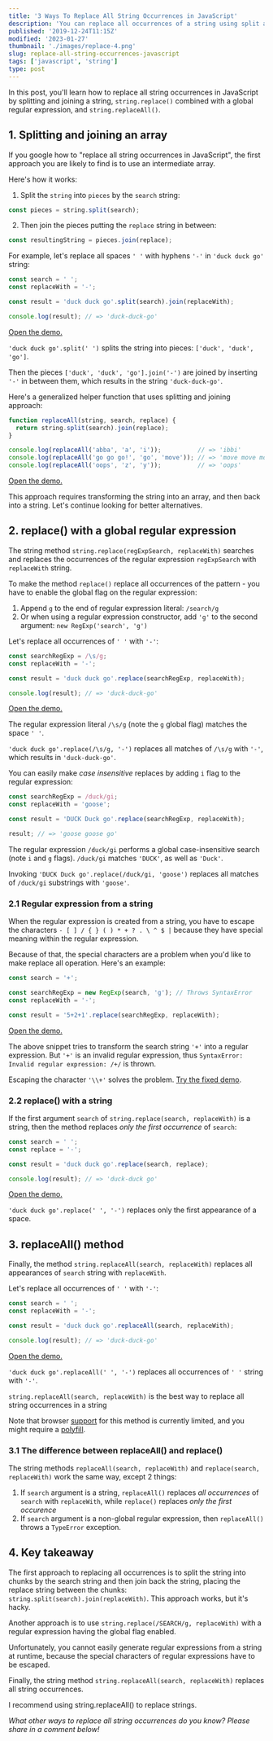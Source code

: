 ```yaml
---
title: '3 Ways To Replace All String Occurrences in JavaScript'
description: 'You can replace all occurrences of a string using split and join approach, replace() with a regular expression and the new replaceAll() string method.'
published: '2019-12-24T11:15Z'
modified: '2023-01-27'
thumbnail: './images/replace-4.png'
slug: replace-all-string-occurrences-javascript
tags: ['javascript', 'string']
type: post
---
```


In this post, you'll learn how to replace all string occurrences in JavaScript by splitting and joining a string, `string.replace()` combined with a global regular expression, and `string.replaceAll()`.  

<Affiliate type="traversyJavaScript" />

<TableOfContents maxLevel={2} />

## 1. Splitting and joining an array

If you google how to "replace all string occurrences in JavaScript", the first approach you are likely to find is to use an intermediate array.  

Here's how it works:

1) Split the `string` into `pieces` by the `search` string: 

```javascript
const pieces = string.split(search);
```

2) Then join the pieces putting the `replace` string in between: 

```javascript
const resultingString = pieces.join(replace);
```

For example, let's replace all spaces `' '` with hyphens `'-'` in `'duck duck go'` string:

```javascript
const search = ' ';
const replaceWith = '-';

const result = 'duck duck go'.split(search).join(replaceWith);

console.log(result); // => 'duck-duck-go'
```
[Open the demo.](https://jsfiddle.net/dmitri_pavlutin/0cbfjwhz/)

`'duck duck go'.split(' ')` splits the string into pieces: `['duck', 'duck', 'go']`.  

Then the pieces  `['duck', 'duck', 'go'].join('-')` are joined by inserting `'-'` in between them, which results in the string `'duck-duck-go'`.  

Here's a generalized helper function that uses splitting and joining approach:

```javascript
function replaceAll(string, search, replace) {
  return string.split(search).join(replace);
}

console.log(replaceAll('abba', 'a', 'i'));          // => 'ibbi'
console.log(replaceAll('go go go!', 'go', 'move')); // => 'move move move!'
console.log(replaceAll('oops', 'z', 'y'));          // => 'oops'
```

[Open the demo.](https://jsfiddle.net/dmitri_pavlutin/rf3bnz2y/)

This approach requires transforming the string into an array, and then back into a string. Let's continue looking for better alternatives.  

## 2. replace() with a global regular expression

The string method `string.replace(regExpSearch, replaceWith)` searches and replaces the occurrences of the regular expression `regExpSearch` with `replaceWith` string.  

To make the method `replace()` replace all occurrences of the pattern - you have to enable the global flag on the regular expression:

1) Append `g` to the end of regular expression literal: `/search/g`
2) Or when using a regular expression constructor, add `'g'` to the second argument: `new RegExp('search', 'g')`  

Let's replace all occurrences of `' '` with `'-'`:

```javascript
const searchRegExp = /\s/g;
const replaceWith = '-';

const result = 'duck duck go'.replace(searchRegExp, replaceWith);

console.log(result); // => 'duck-duck-go'
```

[Open the demo.](https://jsfiddle.net/dmitri_pavlutin/479oarmj/)

The regular expression literal `/\s/g` (note the `g` global flag) matches the space `' '`.  

`'duck duck go'.replace(/\s/g, '-')` replaces all matches of `/\s/g` with `'-'`, which results in `'duck-duck-go'`.  

You can easily make *case insensitive* replaces by adding `i` flag to the regular expression:

```javascript
const searchRegExp = /duck/gi;
const replaceWith = 'goose';

const result = 'DUCK Duck go'.replace(searchRegExp, replaceWith);

result; // => 'goose goose go'
```

The regular expression `/duck/gi` performs a global case-insensitive search (note `i` and `g` flags). `/duck/gi` matches `'DUCK'`, as well as `'Duck'`.  

Invoking `'DUCK Duck go'.replace(/duck/gi, 'goose')` replaces all matches of `/duck/gi` substrings with `'goose'`.  

### 2.1 Regular expression from a string

When the regular expression is created from a string, you have to escape the characters `- [ ] / { } ( ) * + ? . \ ^ $ |` because they have special meaning within the regular expression.  

Because of that, the special characters are a problem when you'd like to make replace all operation. Here's an example:

```javascript
const search = '+';

const searchRegExp = new RegExp(search, 'g'); // Throws SyntaxError
const replaceWith = '-';

const result = '5+2+1'.replace(searchRegExp, replaceWith);
```
[Open the demo.](https://jsfiddle.net/dmitri_pavlutin/32wrdafe/)

The above snippet tries to transform the search string `'+'` into a regular expression. But `'+'` is an invalid regular expression, thus `SyntaxError: Invalid regular expression: /+/` is thrown.  

Escaping the character `'\\+'` solves the problem. [Try the fixed demo](https://jsfiddle.net/dmitri_pavlutin/32wrdafe/2/).

### 2.2 replace() with a string

If the first argument `search` of `string.replace(search, replaceWith)` is a string, then the method replaces *only the first occurrence* of `search`:  

```javascript
const search = ' ';
const replace = '-';

const result = 'duck duck go'.replace(search, replace);

console.log(result); // => 'duck-duck go'
```
[Open the demo.](https://jsfiddle.net/dmitri_pavlutin/L7qutvmg/)

`'duck duck go'.replace(' ', '-')` replaces only the first appearance of a space.  

## 3. replaceAll() method

Finally, the method `string.replaceAll(search, replaceWith)` replaces all appearances of `search` string with `replaceWith`.  

Let's replace all occurrences of `' '` with `'-'`:

```javascript
const search = ' ';
const replaceWith = '-';

const result = 'duck duck go'.replaceAll(search, replaceWith);

console.log(result); // => 'duck-duck-go'
```

[Open the demo.](https://jsfiddle.net/dmitri_pavlutin/m5e603so/)

`'duck duck go'.replaceAll(' ', '-')` replaces all occurrences of `' '` string with `'-'`.  

`string.replaceAll(search, replaceWith)` is the best way to replace all string occurrences in a string 

Note that browser [support](https://caniuse.com/#search=replaceAll) for this method is currently limited, and you might require a [polyfill](https://github.com/es-shims/String.prototype.replaceAll).  

### 3.1 The difference between replaceAll() and replace()

The string methods `replaceAll(search, replaceWith)` and `replace(search, replaceWith)` work the same way, except 2 things:

1) If `search` argument is a string, `replaceAll()` replaces *all occurrences* of `search` with `replaceWith`, while `replace()` replaces *only the first occurence*  
2) If `search` argument is a non-global regular expression, then `replaceAll()` throws a `TypeError` exception.  

## 4. Key takeaway

The first approach to replacing all occurrences is to split the string into chunks by the search string and then join back the string, placing the replace string between the chunks: `string.split(search).join(replaceWith)`. This approach works, but it's hacky.

Another approach is to use `string.replace(/SEARCH/g, replaceWith)` with a regular expression having the global flag enabled. 

Unfortunately, you cannot easily generate regular expressions from a string at runtime, because the special characters of regular expressions have to be escaped.   

Finally, the string method `string.replaceAll(search, replaceWith)` replaces all string occurrences. 

I recommend using string.replaceAll() to replace strings.  

*What other ways to replace all string occurrences do you know? Please share in a comment below!*
